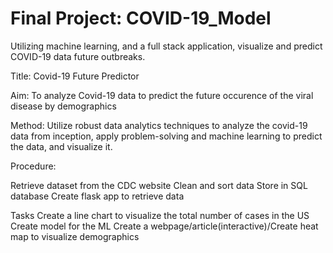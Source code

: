 # Final Project: COVID-19_Model
Utilizing machine learning, and a full stack application, visualize and predict COVID-19 data future outbreaks.

Title:  Covid-19 Future Predictor

Aim: To analyze Covid-19 data to predict the future occurence of the viral disease by demographics

Method: Utilize robust data analytics techniques to analyze the covid-19 data from inception, apply problem-solving and machine learning to predict the data, and visualize it. 

Procedure:

Retrieve dataset from the CDC website
Clean and sort data
Store in SQL database
Create flask app to retrieve data

Tasks
Create a line chart to visualize the total number of cases in the US
Create model for the ML
Create a webpage/article(interactive)/Create heat map to visualize demographics
